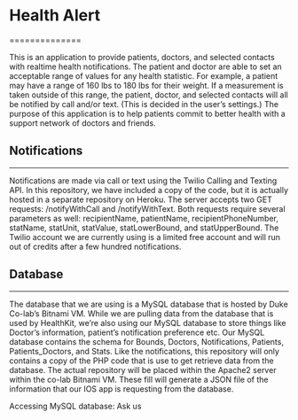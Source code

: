 # Health Alert
==============

This is an application to provide patients, doctors, and selected contacts with realtime health notifications. The patient and doctor are able to set an acceptable range of values for any health statistic. For example, a patient may have a range of 160 lbs to 180 lbs for their weight. If a measurement is taken outside of this range, the patient, doctor, and selected contacts will all be notified by call and/or text. (This is decided in the user’s settings.) The purpose of this application is to help patients commit to better health with a support network of doctors and friends.


## Notifications
----------------

Notifications are made via call or text using the Twilio Calling and Texting API. In this repository, we have included a copy of the code, but it is actually hosted in a separate repository on Heroku. The server accepts two GET requests: /notifyWithCall and /notifyWithText. Both requests require several parameters as well: recipientName, patientName, recipientPhoneNumber, statName, statUnit, statValue, statLowerBound, and statUpperBound. The Twilio account we are currently using is a limited free account and will run out of credits after a few hundred notifications.

## Database
----------------

The database that we are using is a MySQL database that is hosted by Duke Co-lab’s Bitnami VM. While we are pulling data from the database that is used by HealthKit, we’re also using our MySQL database to store things like Doctor’s information, patient’s notification preference etc. Our MySQL database contains the schema for Bounds, Doctors, Notifications, Patients, Patients_Doctors, and Stats. Like the notifications, this repository will only contains a copy of the PHP code that is use to get retrieve data from the database. The actual repository will be placed within the Apache2 server within the co-lab Bitnami VM. These fill will generate a JSON file of the information that our IOS app is requesting from the database. 

Accessing MySQL database: Ask us


